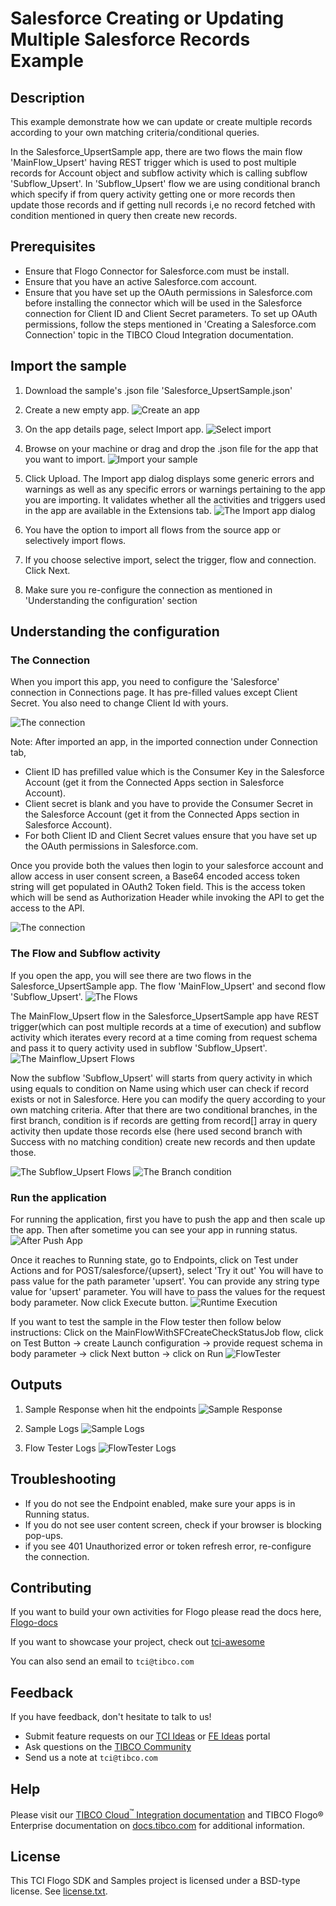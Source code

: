 # Salesforce Creating or Updating Multiple Salesforce Records Example


## Description

This example demonstrate how we can update or create multiple records according to your own matching criteria/conditional queries.

In the Salesforce_UpsertSample app, there are two flows the main flow 'MainFlow_Upsert' having REST trigger which is used to post multiple records for Account object and subflow activity which is calling subflow 'Subflow_Upsert'. In 'Subflow_Upsert' flow we are using conditional branch which specify if from query activity getting one or more records then update those records and if getting null records i,e no record fetched with condition mentioned in query then create new records.

## Prerequisites

* Ensure that Flogo Connector for Salesforce.com must be install.
* Ensure that you have an active Salesforce.com account.
* Ensure that you have set up the OAuth permissions in Salesforce.com before installing the connector which will be used in the Salesforce connection for Client ID and Client Secret parameters. To set up OAuth permissions, follow the steps mentioned in 'Creating a Salesforce.com Connection' topic in the TIBCO Cloud Integration documentation.

## Import the sample

1. Download the sample's .json file 'Salesforce_UpsertSample.json'

2. Create a new empty app.
![Create an app](../../import-screenshots/2.png)

3. On the app details page, select Import app.
![Select import](../../import-screenshots/3.png)

4. Browse on your machine or drag and drop the .json file for the app that you want to import.
![Import your sample](../../import-screenshots/SalesforceUpsertSample/ImportSFApp.png)

5. Click Upload. The Import app dialog displays some generic errors and warnings as well as any specific errors or warnings pertaining to the app you are importing. It validates whether all the activities and triggers used in the app are available in the Extensions tab.
![The Import app dialog](../../import-screenshots/SalesforceUpsertSample/ImportDialog.png)

6. You have the option to import all flows from the source app or selectively import flows.

7. If you choose selective import, select the trigger, flow and connection. Click Next.

8. Make sure you re-configure the connection as mentioned in 'Understanding the configuration' section

## Understanding the configuration

### The Connection
When you import this app, you need to configure the 'Salesforce' connection in Connections page. It has pre-filled values except Client Secret. You also need to change Client Id with yours.

![The connection](../../import-screenshots/SalesforceUpsertSample/ImportSFConnection.png)

Note: After imported an app, in the imported connection under Connection tab,
* Client ID has prefilled value which is the Consumer Key in the Salesforce Account (get it from the Connected Apps section in Salesforce Account).
* Client secret is blank and you have to provide the Consumer Secret in the Salesforce Account (get it from the Connected Apps section in Salesforce Account).
* For both Client ID and Client Secret values ensure that you have set up the OAuth permissions in Salesforce.com. 

Once you provide both the values then login to your salesforce account and allow access in user consent screen, a Base64 encoded access token string will get populated in OAuth2 Token field. This is the access token which will be send as Authorization Header while invoking the API to get the access to the API.

![The connection](../../import-screenshots/SalesforceUpsertSample/SFConnectionTokenAfterLogin.png)

### The Flow and Subflow activity
If you open the app, you will see there are two flows in the Salesforce_UpsertSample app. The flow 'MainFlow_Upsert' and second flow 'Subflow_Upsert'.
![The Flows](../../import-screenshots/SalesforceUpsertSample/Flows.png)

The MainFlow_Upsert flow in the Salesforce_UpsertSample app have REST trigger(which can post multiple records at a time of execution) and subflow activity which iterates every record at a time coming from request schema and pass it to query activity used in subflow 'Subflow_Upsert'.
![The Mainflow_Upsert Flows](../../import-screenshots/SalesforceUpsertSample/MainFlow_UpsertFlow.png)

Now the subflow 'Subflow_Upsert' will starts from query activity in which using equals to condition on Name using which user can check if record exists or not in Salesforce. Here you can modify the query according to your own matching criteria. After that there are two conditional branches, in the first branch, condition is if records are getting from record[] array in query activity then update those records else (here used second branch with Success with no matching condition) create new records and then update those.

![The Subflow_Upsert Flows](../../import-screenshots/SalesforceUpsertSample/Subflow_Upsert.png)
![The Branch condition](../../import-screenshots/SalesforceUpsertSample/branchconditions.png)

### Run the application
For running the application, first you have to push the app and then scale up the app. Then after sometime you can see your app in running status.
![After Push App](../../import-screenshots/SalesforceUpsertSample/AfterPushAppRunningState.png)

Once it reaches to Running state, go to Endpoints, click on Test under Actions and for POST/salesforce/{upsert}, select 'Try it out'
You will have to pass value for the path parameter 'upsert'. You can provide any string type value for 'upsert' parameter.
You will have to pass the values for the request body parameter.
Now click Execute button.
![Runtime Execution](../../import-screenshots/SalesforceUpsertSample/RESTRequest.png)

If you want to test the sample in the Flow tester then follow below instructions:
Click on the MainFlowWithSFCreateCheckStatusJob flow, click on Test Button -> create Launch configuration -> provide request schema in body parameter -> click Next button -> click on Run
![FlowTester](../../import-screenshots/SalesforceUpsertSample/Flowtester.png)

## Outputs

1. Sample Response when hit the endpoints
![Sample Response](../../import-screenshots/SalesforceUpsertSample/RuntimeExecution.png)

2. Sample Logs
![Sample Logs](../../import-screenshots/SalesforceUpsertSample/SampleLogs.png)

3. Flow Tester Logs
![FlowTester Logs](../../import-screenshots/SalesforceUpsertSample/FlowTesterLogs.png)


## Troubleshooting

* If you do not see the Endpoint enabled, make sure your apps is in Running status.
* If you do not see user content screen, check if your browser is blocking pop-ups.
* if you see 401 Unauthorized error or token refresh error, re-configure the connection.

## Contributing
If you want to build your own activities for Flogo please read the docs here, [Flogo-docs](https://tibcosoftware.github.io/flogo/)

If you want to showcase your project, check out [tci-awesome](https://github.com/TIBCOSoftware/tci-awesome)

You can also send an email to `tci@tibco.com`

## Feedback
If you have feedback, don't hesitate to talk to us!

* Submit feature requests on our [TCI Ideas](https://ideas.tibco.com/?project=TCI) or [FE Ideas](https://ideas.tibco.com/?project=FE) portal
* Ask questions on the [TIBCO Community](https://community.tibco.com/answers/product/344006)
* Send us a note at `tci@tibco.com`

## Help
Please visit our [TIBCO Cloud<sup>&trade;</sup> Integration documentation](https://integration.cloud.tibco.com/docs/) and TIBCO Flogo® Enterprise documentation on [docs.tibco.com](https://docs.tibco.com/) for additional information.

## License
This TCI Flogo SDK and Samples project is licensed under a BSD-type license. See [license.txt](license.txt).
